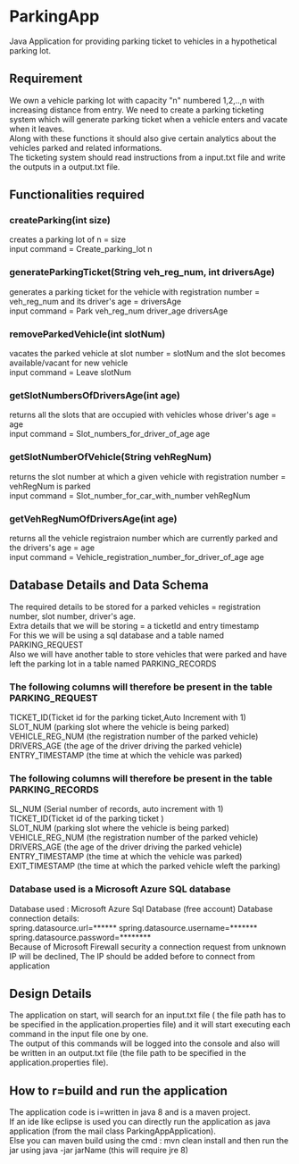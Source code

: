 # ParkingApp
Java Application for providing parking ticket to vehicles in a hypothetical parking lot.

## Requirement
We own a vehicle parking lot with capacity "n" numbered 1,2,..,n with increasing distance from entry. We need to create a parking ticketing system which will generate parking ticket when a vehicle enters and vacate when it leaves.  
Along with these functions it should also give certain analytics about the vehicles parked and related informations.  
The ticketing system should read instructions from a input.txt file and write the outputs in a output.txt file.

## Functionalities required
### createParking(int size)
creates a parking lot of n = size  
input command = Create_parking_lot n

### generateParkingTicket(String veh_reg_num, int driversAge) 
generates a parking ticket for the vehicle with registration number = veh_reg_num and its driver's age = driversAge  
input command = Park veh_reg_num driver_age driversAge

### removeParkedVehicle(int slotNum)
vacates the parked vehicle at slot number = slotNum and the slot becomes available/vacant for new vehicle  
input command = Leave slotNum

### getSlotNumbersOfDriversAge(int age)
returns all the slots that are occupied with vehicles whose driver's age = age  
input command = Slot_numbers_for_driver_of_age age

### getSlotNumberOfVehicle(String vehRegNum)
returns the slot number at which a given vehicle with registration number = vehRegNum is parked  
input command = Slot_number_for_car_with_number vehRegNum

### getVehRegNumOfDriversAge(int age)
returns all the vehicle registraion number which are currently parked and the drivers's age =  age  
input command = Vehicle_registration_number_for_driver_of_age age

## Database Details and Data Schema
The required details to be stored for a parked vehicles = registration number, slot number, driver's age.  
Extra details that we will be storing = a ticketId and entry timestamp  
For this we will be using a sql database and a table named PARKING_REQUEST  
Also we will have another table to store vehicles that were parked and have left the parking lot in a table named PARKING_RECORDS

### The following columns will therefore be present in the table PARKING_REQUEST

TICKET_ID(Ticket id for the parking ticket,Auto Increment with 1)  
SLOT_NUM (parking slot where the vehicle is being parked)  
VEHICLE_REG_NUM (the registration number of the parked vehicle)  
DRIVERS_AGE (the age of the driver driving the parked vehicle)  
ENTRY_TIMESTAMP (the time at which the vehicle was parked)  

### The following columns will therefore be present in the table PARKING_RECORDS

SL_NUM (Serial number of records, auto increment with 1)  
TICKET_ID(Ticket id of the parking ticket )  
SLOT_NUM (parking slot where the vehicle is being parked)  
VEHICLE_REG_NUM (the registration number of the parked vehicle)  
DRIVERS_AGE (the age of the driver driving the parked vehicle)  
ENTRY_TIMESTAMP (the time at which the vehicle was parked)  
EXIT_TIMESTAMP (the time at which the parked vehicle wleft the parking)  

### Database used is a Microsoft Azure SQL database

Database used : Microsoft Azure Sql Database (free account) Database connection details:  
spring.datasource.url=****** spring.datasource.username=******* spring.datasource.password=********  
Because of Microsoft Firewall security a connection request from unknown IP will be declined, The IP should be added before to connect from application  

## Design Details

The application on start, will search for an input.txt file ( the file path has to be specified in the application.properties file) and it will start executing each command in the input file one by one.   
The output of this commands will be logged into the console and also will be written in an output.txt file (the file path to be specified in the application.properties file).  

## How to r=build and run the application

The application code is i=written in java 8 and is a maven project.  
If an ide like eclipse is used you can directly run the application as java application (from the mail class ParkingAppApplication).  
Else you can maven build using the cmd : mvn clean install and then run the jar using java -jar jarName (this will require jre 8)  
